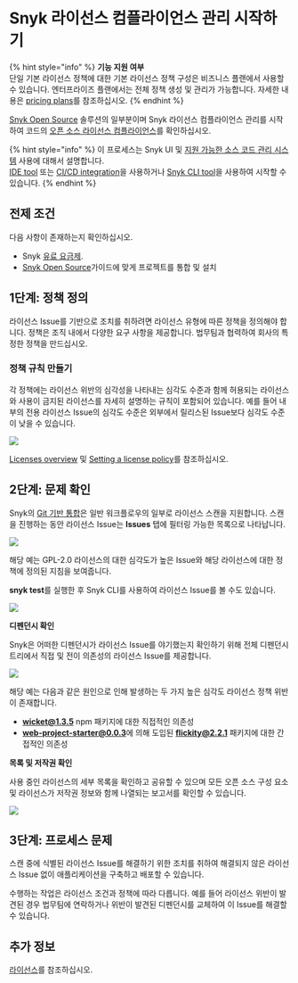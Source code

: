 # Snyk 라이선스 컴플라이언스 관리 시작하기

{% hint style="info" %}
**기능 지원 여부**\
단일 기본 라이선스 정책에 대한 기본 라이선스 정책 구성은 비즈니스 플랜에서 사용할 수 있습니다. 엔터프라이즈 플랜에서는 전체 정책 생성 및 관리가 가능합니다. 자세한 내용은 [pricing plans](https://snyk.io/plans/)를 참조하십시오.
{% endhint %}

[Snyk Open Source](https://docs.snyk.io/snyk-open-source/open-source-basics) 솔루션의 일부분이며 Snyk 라이선스 컴플라이언스 관리를 시작하여 코드의 [오픈 소스 라이선스 컴플라이언스](https://snyk.io/learn/open-source-licenses/)를 확인하십시오.

{% hint style="info" %}
이 프로세스는 Snyk UI 및 [지원 가능한 소스 코드 관리 시스템](../../../features/integrations/git-repository-scm-integrations/) 사용에 대해서 설명합니다.\
[IDE tool](https://docs.snyk.io/integrations/ide-tools) 또는 [CI/CD integration](https://docs.snyk.io/integrations/ci-cd-integrations)을 사용하거나 [Snyk CLI tool](https://docs.snyk.io/snyk-cli/guides-for-our-cli/getting-started-with-the-cli)을 사용하여 시작할 수 있습니다.
{% endhint %}

## 전제 조건



다음 사항이 존재하는지 확인하십시오.

* Snyk [유료 요금제](https://snyk.io/plans/).
* [Snyk Open Source](https://docs.snyk.io/getting-started/getting-started-snyk-products/getting-started-snyk-open-source)가이드에 맞게 프로젝트를 통합 및 설치

## **1**단계: 정책 정의

라이선스 Issue를 기반으로 조치를 취하려면 라이선스 유형에 따른 정책을 정의해야 합니다. 정책은 조직 내에서 다양한 요구 사항을 제공합니다. 법무팀과 협력하여 회사의 특정한 정책을 만드십시오.

### 정책 규칙 만들기

각 정책에는 라이선스 위반의 심각성을 나타내는 심각도 수준과 함께 허용되는 라이선스와 사용이 금지된 라이선스를 자세히 설명하는 규칙이 포함되어 있습니다. 예를 들어 내부의 전용 라이선스 Issue의 심각도 수준은 외부에서 릴리스된 Issue보다 심각도 수준이 낮을 수 있습니다.

![](../../../.gitbook/assets/license-policy.png)

[Licenses overview](https://docs.snyk.io/snyk-open-source/licenses) 및 [Setting a license policy](https://docs.snyk.io/snyk-open-source/license-policies/setting-a-license-policy)를 참조하십시오.

## 2단계: 문제 확인

Snyk의 [Git 기반 통합](https://support.snyk.io/hc/en-us/sections/360001138098-Git-repository-SCM-integrations)은 일반 워크플로우의 일부로 라이선스 스캔을 지원합니다. 스캔을 진행하는 동안 라이선스 Issue는 **Issues** 탭에 필터링 가능한 목록으로 나타납니다.

![](<../../../.gitbook/assets/image3 (1).png>)

해당 예는 GPL-2.0 라이선스의 대한 심각도가 높은 Issue와 해당 라이선스에 대한 정책에 정의된 지침을 보여줍니다.

**snyk test**를 실행한 후 Snyk CLI를 사용하여 라이선스 Issue를 볼 수도 있습니다.

![](../../../.gitbook/assets/image2-1-.png)

**디펜던시 확인**

Snyk은 어떠한 디펜던시가 라이선스 Issue를 야기했는지 확인하기 위해 전체 디펜던시 트리에서 직접 및 전이 의존성의 라이선스 Issue를 제공합니다.

![](<../../../.gitbook/assets/image4 (1).png>)

해당 예는 다음과 같은 원인으로 인해 발생하는 두 가지 높은 심각도 라이선스 정책 위반이 존재합니다.

* **wicket@1.3.5** npm 패키지에 대한 직접적인 의존성
* **web-project-starter@0.0.3**에 의해 도입된 **flickity@2.2.1** 패키지에 대한 간접적인 의존성

**목록 및 저작권 확인**

사용 중인 라이선스의 세부 목록을 확인하고 공유할 수 있으며 모든 오픈 소스 구성 요소 및 라이선스가 저작권 정보와 함께 나열되는 보고서를 확인할 수 있습니다.

![](../../../.gitbook/assets/copyright.png)

## **3**단계: 프로세스 문제

스캔 중에 식별된 라이선스 Issue를 해결하기 위한 조치를 취하여 해결되지 않은 라이선스 Issue 없이 애플리케이션을 구축하고 배포할 수 있습니다.

수행하는 작업은 라이선스 조건과 정책에 따라 다릅니다. 예를 들어 라이선스 위반이 발견된 경우 법무팀에 연락하거나 위반이 발견된 디펜던시를 교체하여 이 Issue를 해결할 수 있습니다.

## 추가 정보

[라이선스](./)를 참조하십시오.
